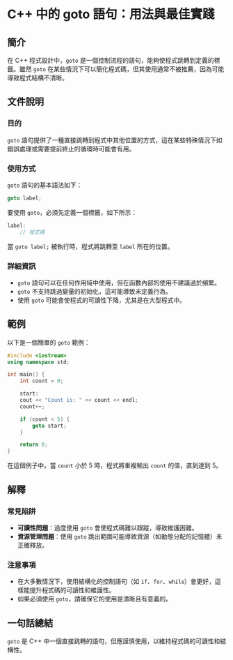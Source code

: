<!--
Meta Description: # C++ 中的 goto 語句：用法與最佳實踐 ## 簡介 在 C++ 程式設計中，`goto` 是一個控制流程的語句，能夠使程式跳轉到定義的標籤。雖然 `goto` 在某些情況下可以簡化程式碼，但其使用通常不被推薦，因為可能導致程式結構不清晰。 ## 文件說明 ### 目的 `goto` 語句提...
Meta Keywords: goto, count, label, cpp, int
-->

# C++ 中的 goto 語句：用法與最佳實踐

## 簡介
在 C++ 程式設計中，`goto` 是一個控制流程的語句，能夠使程式跳轉到定義的標籤。雖然 `goto` 在某些情況下可以簡化程式碼，但其使用通常不被推薦，因為可能導致程式結構不清晰。

## 文件說明
### 目的
`goto` 語句提供了一種直接跳轉到程式中其他位置的方式，這在某些特殊情況下如錯誤處理或需要提前終止的循環時可能會有用。

### 使用方式
`goto` 語句的基本語法如下：

```cpp
goto label;
```

要使用 `goto`，必須先定義一個標籤，如下所示：

```cpp
label: 
    // 程式碼
```

當 `goto label;` 被執行時，程式將跳轉至 `label` 所在的位置。

### 詳細資訊
- `goto` 語句可以在任何作用域中使用，但在函數內部的使用不建議過於頻繁。
- `goto` 不支持跳過變量的初始化，這可能導致未定義行為。
- 使用 `goto` 可能會使程式的可讀性下降，尤其是在大型程式中。

## 範例
以下是一個簡單的 `goto` 範例：

```cpp
#include <iostream>
using namespace std;

int main() {
    int count = 0;

    start:
    cout << "Count is: " << count << endl;
    count++;

    if (count < 5) {
        goto start;
    }

    return 0;
}
```

在這個例子中，當 `count` 小於 5 時，程式將重複輸出 `count` 的值，直到達到 5。

## 解釋
### 常見陷阱
- **可讀性問題**：過度使用 `goto` 會使程式碼難以跟蹤，導致維護困難。
- **資源管理問題**：使用 `goto` 跳出範圍可能導致資源（如動態分配的記憶體）未正確釋放。

### 注意事項
- 在大多數情況下，使用結構化的控制語句（如 `if`、`for`、`while`）會更好，這樣能提升程式碼的可讀性和維護性。
- 如果必須使用 `goto`，請確保它的使用是清晰且有意義的。

## 一句話總結
`goto` 是 C++ 中一個直接跳轉的語句，但應謹慎使用，以維持程式碼的可讀性和結構性。